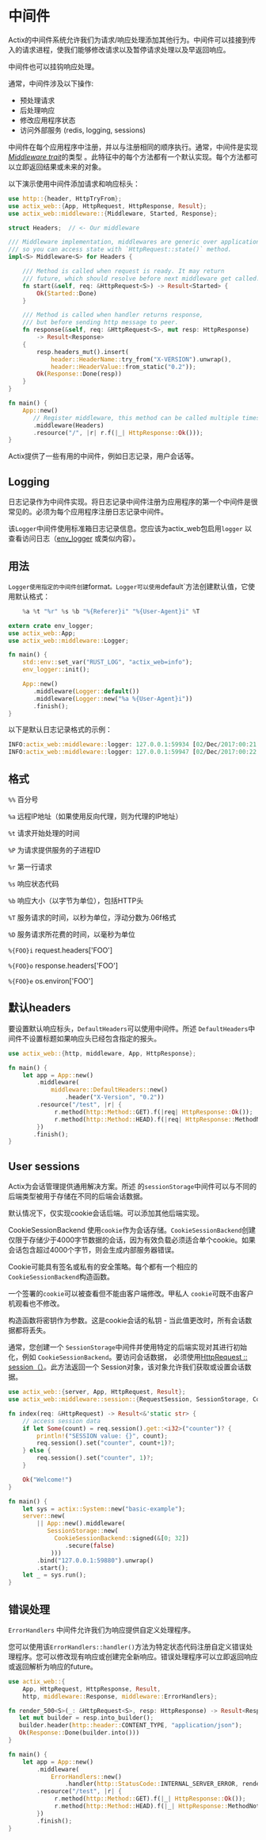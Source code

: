 # 中间件

Actix的中间件系统允许我们为请求/响应处理添加其他行为。中间件可以挂接到传入的请求进程，使我们能够修改请求以及暂停请求处理以及早返回响应。

中间件也可以挂钩响应处理。

通常，中间件涉及以下操作:

* 预处理请求
* 后处理响应
* 修改应用程序状态
* 访问外部服务 (redis, logging, sessions)

中间件在每个应用程序中注册，并以与注册相同的顺序执行。通常，中间件是实现[*Middleware trait*](https://actix.rs/actix-web/actix_web/middleware/trait.Middleware.html)的类型 。此特征中的每个方法都有一个默认实现。每个方法都可以立即返回结果或未来的对象。

以下演示使用中间件添加请求和响应标头：

```rust
use http::{header, HttpTryFrom};
use actix_web::{App, HttpRequest, HttpResponse, Result};
use actix_web::middleware::{Middleware, Started, Response};

struct Headers;  // <- Our middleware

/// Middleware implementation, middlewares are generic over application state,
/// so you can access state with `HttpRequest::state()` method.
impl<S> Middleware<S> for Headers {

    /// Method is called when request is ready. It may return
    /// future, which should resolve before next middleware get called.
    fn start(&self, req: &HttpRequest<S>) -> Result<Started> {
        Ok(Started::Done)
    }

    /// Method is called when handler returns response,
    /// but before sending http message to peer.
    fn response(&self, req: &HttpRequest<S>, mut resp: HttpResponse)
        -> Result<Response>
    {
        resp.headers_mut().insert(
            header::HeaderName::try_from("X-VERSION").unwrap(),
            header::HeaderValue::from_static("0.2"));
        Ok(Response::Done(resp))
    }
}

fn main() {
    App::new()
       // Register middleware, this method can be called multiple times
       .middleware(Headers)
       .resource("/", |r| r.f(|_| HttpResponse::Ok()));
}
```

Actix提供了一些有用的中间件，例如日志记录，用户会话等。

## Logging

日志记录作为中间件实现。将日志记录中间件注册为应用程序的第一个中间件是很常见的。必须为每个应用程序注册日志记录中间件。

该`Logger`中间件使用标准箱日志记录信息。您应该为actix_web包启用`logger` 以查看访问日志（[env_logger](https://docs.rs/env_logger/*/env_logger/) 或类似内容）。

## 用法

`Logger使用指定的中间件创建`format`。Logger可以使用`default`方法创建默认值，它使用默认格式：

```rust
    %a %t "%r" %s %b "%{Referer}i" "%{User-Agent}i" %T
```

```rust
extern crate env_logger;
use actix_web::App;
use actix_web::middleware::Logger;

fn main() {
    std::env::set_var("RUST_LOG", "actix_web=info");
    env_logger::init();

    App::new()
       .middleware(Logger::default())
       .middleware(Logger::new("%a %{User-Agent}i"))
       .finish();
}
```

以下是默认日志记录格式的示例：

```rust
INFO:actix_web::middleware::logger: 127.0.0.1:59934 [02/Dec/2017:00:21:43 -0800] "GET / HTTP/1.1" 302 0 "-" "curl/7.54.0" 0.000397
INFO:actix_web::middleware::logger: 127.0.0.1:59947 [02/Dec/2017:00:22:40 -0800] "GET /index.html HTTP/1.1" 200 0 "-" "Mozilla/5.0 (Macintosh; Intel Mac OS X 10.13; rv:57.0) Gecko/20100101 Firefox/57.0" 0.000646
```

## 格式

 `%%`  百分号

 `%a`  远程IP地址（如果使用反向代理，则为代理的IP地址）

 `%t` 请求开始处理的时间

 `%P`  为请求提供服务的子进程ID

 `%r`  第一行请求

 `%s`  响应状态代码

 `%b`  响应大小（以字节为单位），包括HTTP头

 `%T`  服务请求的时间，以秒为单位，浮动分数为.06f格式

 `%D`  服务请求所花费的时间，以毫秒为单位

 `%{FOO}i`  request.headers['FOO']

 `%{FOO}o`  response.headers['FOO']

 `%{FOO}e`  os.environ['FOO']

## 默认headers

要设置默认响应标头，`DefaultHeaders`可以使用中间件。所述 `DefaultHeaders`中间件不设置标题如果响应头已经包含指定的报头。

```rust
use actix_web::{http, middleware, App, HttpResponse};

fn main() {
    let app = App::new()
        .middleware(
            middleware::DefaultHeaders::new()
                .header("X-Version", "0.2"))
        .resource("/test", |r| {
             r.method(http::Method::GET).f(|req| HttpResponse::Ok());
             r.method(http::Method::HEAD).f(|req| HttpResponse::MethodNotAllowed());
        })
       .finish();
}
```

## User sessions

Actix为会话管理提供通用解决方案。所述 的`sessionStorage`中间件可以与不同的后端类型被用于存储在不同的后端会话数据。

默认情况下，仅实现cookie会话后端。可以添加其他后端实现。

CookieSessionBackend 使用`cookie`作为会话存储。`CookieSessionBackend`创建仅限于存储少于4000字节数据的会话，因为有效负载必须适合单个cookie。如果会话包含超过4000个字节，则会生成内部服务器错误。

Cookie可能具有签名或私有的安全策略。每个都有一个相应的`CookieSessionBackend`构造函数。

一个签署的`cookie`可以被查看但不能由客户端修改。甲私人 `cookie`可既不由客户机观看也不修改。

构造函数将密钥作为参数。这是cookie会话的私钥 - 当此值更改时，所有会话数据都将丢失。

通常，您创建一个 `SessionStorage`中间件并使用特定的后端实现对其进行初始化，例如 `CookieSessionBackend`。要访问会话数据， 必须使用[HttpRequest :: session（）](https://actix.rs/actix-web/actix_web/middleware/session/trait.RequestSession.html#tymethod.session)。此方法返回一个 Session对象，该对象允许我们获取或设置会话数据。

```rust
use actix_web::{server, App, HttpRequest, Result};
use actix_web::middleware::session::{RequestSession, SessionStorage, CookieSessionBackend};

fn index(req: &HttpRequest) -> Result<&'static str> {
    // access session data
    if let Some(count) = req.session().get::<i32>("counter")? {
        println!("SESSION value: {}", count);
        req.session().set("counter", count+1)?;
    } else {
        req.session().set("counter", 1)?;
    }

    Ok("Welcome!")
}

fn main() {
    let sys = actix::System::new("basic-example");
    server::new(
        || App::new().middleware(
           SessionStorage::new(
             CookieSessionBackend::signed(&[0; 32])
                .secure(false)
            )))
        .bind("127.0.0.1:59880").unwrap()
        .start();
    let _ = sys.run();
}
```

## 错误处理

`ErrorHandlers` 中间件允许我们为响应提供自定义处理程序。

您可以使用该`ErrorHandlers::handler()`方法为特定状态代码注册自定义错误处理程序。您可以修改现有响应或创建完全新响应。错误处理程序可以立即返回响应或返回解析为响应的future。

```rust
use actix_web::{
    App, HttpRequest, HttpResponse, Result,
    http, middleware::Response, middleware::ErrorHandlers};

fn render_500<S>(_: &HttpRequest<S>, resp: HttpResponse) -> Result<Response> {
   let mut builder = resp.into_builder();
   builder.header(http::header::CONTENT_TYPE, "application/json");
   Ok(Response::Done(builder.into()))
}

fn main() {
    let app = App::new()
        .middleware(
            ErrorHandlers::new()
                .handler(http::StatusCode::INTERNAL_SERVER_ERROR, render_500))
        .resource("/test", |r| {
             r.method(http::Method::GET).f(|_| HttpResponse::Ok());
             r.method(http::Method::HEAD).f(|_| HttpResponse::MethodNotAllowed());
        })
        .finish();
}
```
